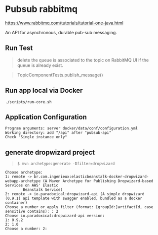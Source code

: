 # Pubsub rabbitmq

https://www.rabbitmq.com/tutorials/tutorial-one-java.html

An API for asynchronous, durable pub-sub messaging.

## Run Test

> delete the queue is associated to the topic on RabbitMQ UI if the queue is already exist.

> TopicComponentTests.publish_message()

## Run app local via Docker

```
./scripts/run-core.sh
```

## Application Configuration

```
Program arguments: server docker/data/conf/configuration.yml
Working directory: add "/api" after "pubsub-api"
Check "Single instance only"
```

## generate dropwizard project

> `$ mvn archetype:generate -Dfilter=dropwizard`

```
Choose archetype:
1: remote -> br.com.ingenieux:elasticbeanstalk-docker-dropwizard-webapp-archetype (A Maven Archetype for Publishing Dropwizard-based Services on AWS' Elastic
        Beanstalk Service)
2: remote -> io.paradoxical:dropwizard-api (A simple dropwizard (0.9.1) api template with swagger enabled, bundled as a docker container)
Choose a number or apply filter (format: [groupId:]artifactId, case sensitive contains): : 2
Choose io.paradoxical:dropwizard-api version:
1: 0.9.2
2: 1.0
Choose a number: 2:
```
